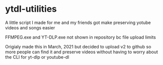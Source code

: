 # ytdl-utilities
A little script I made for me and my friends got make preserving yotube videos and songs easier

FFMPEG.exe and YT-DLP.exe not shown in repository bc file upload limits

Origialy made this in March, 2021 but decided to upload v2 to github so more people can find it and preserve videos without having to worry about the CLI for yt-dlp or youtube-dl
